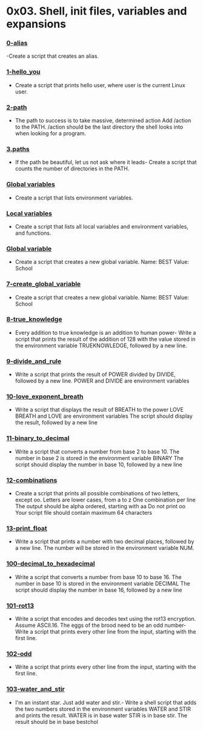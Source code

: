 # 0x03. Shell, init files, variables and expansions
### [0-alias](https://github.com/dailyheal/alx-system_engineering-devops/blob/master/0x03-shell_variables_expansions/0-alias)
-Create a script that creates an alias.<br/>
### [1-hello_you](https://github.com/dailyheal/alx-system_engineering-devops/blob/master/0x03-shell_variables_expansions/1-hello_you) <br/>
- Create a script that prints hello user, where user is the current Linux user. <br/>
### [2-path](https://github.com/dailyheal/alx-system_engineering-devops/blob/master/0x03-shell_variables_expansions/2-path)
- The path to success is to take massive, determined action Add /action to the PATH. /action should be the last directory the shell looks into when looking for a program.<br/>
### [3.paths](https://github.com/dailyheal/alx-system_engineering-devops/blob/master/0x03-shell_variables_expansions/3-paths)
- If the path be beautiful, let us not ask where it leads- Create a script that counts the number of directories in the PATH.<br/>
### [Global variables](https://github.com/dailyheal/alx-system_engineering-devops/blob/master/0x03-shell_variables_expansions/4-global_variables)
- Create a script that lists environment variables.<br/>
### [Local variables](https://github.com/dailyheal/alx-system_engineering-devops/blob/master/0x03-shell_variables_expansions/5-local_variables)
- Create a script that lists all local variables and environment variables, and functions.<br/>
### [Global variable](https://github.com/dailyheal/alx-system_engineering-devops/blob/master/0x03-shell_variables_expansions/6-create_local_variable)
- Create a script that creates a new global variable. Name: BEST Value: School <br/>
### [7-create_global_variable](https://github.com/dailyheal/alx-system_engineering-devops/blob/master/0x03-shell_variables_expansions/7-create_global_variable)
- Create a script that creates a new global variable. Name: BEST Value: School <br/>
### [8-true_knowledge](https://github.com/dailyheal/alx-system_engineering-devops/blob/master/0x03-shell_variables_expansions/8-true_knowledge)
- Every addition to true knowledge is an addition to human power- Write a script that prints the result of the addition of 128 with the value stored in the environment variable TRUEKNOWLEDGE, followed by a new line. <br/>
### [9-divide_and_rule](https://github.com/dailyheal/alx-system_engineering-devops/blob/master/0x03-shell_variables_expansions/9-divide_and_rule)
- Write a script that prints the result of POWER divided by DIVIDE, followed by a new line. POWER and DIVIDE are environment variables <br/>
### [10-love_exponent_breath](https://github.com/dailyheal/alx-system_engineering-devops/blob/master/0x03-shell_variables_expansions/10-love_exponent_breath)
- Write a script that displays the result of BREATH to the power LOVE BREATH and LOVE are environment variables The script should display the result, followed by a new line <br/>
### [11-binary_to_decimal](https://github.com/dailyheal/alx-system_engineering-devops/blob/master/0x03-shell_variables_expansions/11-binary_to_decimal)
- Write a script that converts a number from base 2 to base 10. The number in base 2 is stored in the environment variable BINARY The script should display the number in base 10, followed by a new line <br/>
### [12-combinations](https://github.com/dailyheal/alx-system_engineering-devops/blob/master/0x03-shell_variables_expansions/12-combinations)
- Create a script that prints all possible combinations of two letters, except oo. Letters are lower cases, from a to z One combination per line The output should be alpha ordered, starting with aa Do not print oo Your script file should contain maximum 64 characters <br/>
### [13-print_float](https://github.com/dailyheal/alx-system_engineering-devops/blob/master/0x03-shell_variables_expansions/13-print_float)
- Write a script that prints a number with two decimal places, followed by a new line. The number will be stored in the environment variable NUM. <br/>
### [100-decimal_to_hexadecimal](https://github.com/dailyheal/alx-system_engineering-devops/blob/master/0x03-shell_variables_expansions/100-decimal_to_hexadecimal)
- Write a script that converts a number from base 10 to base 16. The number in base 10 is stored in the environment variable DECIMAL The script should display the number in base 16, followed by a new line <br/>
### [101-rot13](https://github.com/dailyheal/alx-system_engineering-devops/blob/master/0x03-shell_variables_expansions/101-rot13)
- Write a script that encodes and decodes text using the rot13 encryption. Assume ASCII.16. The eggs of the brood need to be an odd number- Write a script that prints every other line from the input, starting with the first line.<br/>
### [102-odd](https://github.com/dailyheal/alx-system_engineering-devops/blob/master/0x03-shell_variables_expansions/102-odd)
- Write a script that prints every other line from the input, starting with the first line. <br/>
### [103-water_and_stir](https://github.com/dailyheal/alx-system_engineering-devops/blob/master/0x03-shell_variables_expansions/103-water_and_stir)
- I'm an instant star. Just add water and stir.- Write a shell script that adds the two numbers stored in the environment variables WATER and STIR and prints the result. WATER is in base water STIR is in base stir. The result should be in base bestchol
